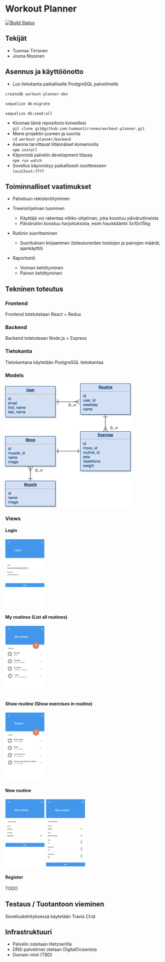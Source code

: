 # Workout Planner

[![Build Status](https://travis-ci.org/tuomastirronen/workout-planner.svg?branch=master)](https://travis-ci.org/tuomastirronen/workout-planner)

## Tekijät
* Tuomas Tirronen
* Joona Nissinen

## Asennus ja käyttöönotto
* Luo tietokanta paikalliselle PostgreSQL palvelimelle  

`createdb workout-planner-dev`

`sequelize db:migrate`

`sequelize db:seed:all`

* Kloonaa tämä repositorio koneellesi  
`git clone git@github.com:tuomastirronen/workout-planner.git`
* Mene projektin juureen ja suorita  
`cd workout-planner/backend`
* Asenna tarvittavat liitännäiset komennolla  
`npm install`
* Käynnistä palvelin development tilassa  
`npm run watch`
* Sovellus käynnistyy paikallisesti osoitteeseen  
`localhost:7777`

## Toiminnalliset vaatimukset
* Palveluun rekisteröityminen
* Treeniohjelman luominen
  * Käyttäjä voi rakentaa viikko-ohjelman, joka koostuu päivärutiineista
  * Päivärutiini koostuu harjoituksista, esim hauiskääntö 3x10x15kg
  
* Rutiinin suorittaminen
  * Suorituksen kirjaaminen (toteutuneiden toistojen ja painojen määrät, ajankäyttö)
  
* Raportointi
  * Voiman kehittyminen
  * Painon kehittyminen

## Tekninen toteutus

### Frontend
Frontend totetutetaan React + Redux

### Backend
Backend totetuteaan Node.js + Express

### Tietokanta
Tietokantana käytetään PostgreSQL tietokantaa

### Models
![alt text](https://raw.githubusercontent.com/tuomastirronen/workout-planner/master/doc/database/database.png)
  
### Views
#### Login
<img src="https://raw.githubusercontent.com/tuomastirronen/workout-planner/master/doc/ui-mockups/log-in.png" width="25%" height="25%">


#### My routines (List all routines)
<img src="https://raw.githubusercontent.com/tuomastirronen/workout-planner/master/doc/ui-mockups/my-routines.png" width="25%" height="25%">

#### Show routine (Show exercises in routine)
<img src="https://raw.githubusercontent.com/tuomastirronen/workout-planner/master/doc/ui-mockups/routine.png" width="25%" height="25%">

#### New routine
<img src="https://raw.githubusercontent.com/tuomastirronen/workout-planner/master/doc/ui-mockups/new-routine.png" width="25%" height="25%">

<img src="https://raw.githubusercontent.com/tuomastirronen/workout-planner/master/doc/ui-mockups/new-exercise.png" width="25%" height="25%">

#### Register
TODO
  
## Testaus / Tuotantoon vieminen
Sovelluskehityksessä käytetään Travis CI:tä

## Infrastruktuuri
* Palvelin ostetaan Hetzneriltä
* DNS-palvelimet otetaan DigitalOceanista
* Domain-nimi (TBD)

  
